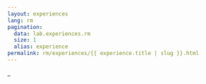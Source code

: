 ```yaml
---
layout: experiences
lang: rm
pagination:
  data: lab.experiences.rm
  size: 1
  alias: experience
permalink: rm/experiences/{{ experience.title | slug }}.html
---
```


\_
